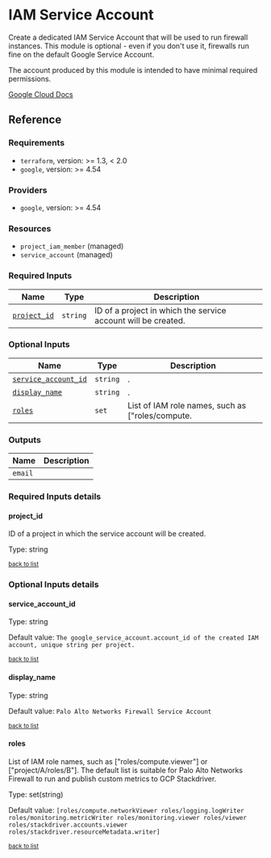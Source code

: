 # IAM Service Account

Create a dedicated IAM Service Account that will be used to run firewall instances.
This module is optional - even if you don't use it, firewalls run fine on the default Google Service Account.

The account produced by this module is intended to have minimal required permissions.

[Google Cloud Docs](https://cloud.google.com/compute/docs/access/create-enable-service-accounts-for-instances#best_practices)

## Reference

### Requirements

- `terraform`, version: >= 1.3, < 2.0
- `google`, version: >= 4.54

### Providers

- `google`, version: >= 4.54



### Resources

- `project_iam_member` (managed)
- `service_account` (managed)

### Required Inputs

Name | Type | Description
--- | --- | ---
[`project_id`](#project_id) | `string` | ID of a project in which the service account will be created.

### Optional Inputs

Name | Type | Description
--- | --- | ---
[`service_account_id`](#service_account_id) | `string` | .
[`display_name`](#display_name) | `string` | .
[`roles`](#roles) | `set` | List of IAM role names, such as ["roles/compute.

### Outputs

Name |  Description
--- | ---
`email` | 

### Required Inputs details

#### project_id

ID of a project in which the service account will be created.

Type: string

<sup>[back to list](#modules-required-inputs)</sup>

### Optional Inputs details

#### service_account_id



Type: string

Default value: `The google_service_account.account_id of the created IAM account, unique string per project.`

<sup>[back to list](#modules-optional-inputs)</sup>

#### display_name



Type: string

Default value: `Palo Alto Networks Firewall Service Account`

<sup>[back to list](#modules-optional-inputs)</sup>

#### roles

List of IAM role names, such as ["roles/compute.viewer"] or ["project/A/roles/B"]. The default list is suitable for Palo Alto Networks Firewall to run and publish custom metrics to GCP Stackdriver.

Type: set(string)

Default value: `[roles/compute.networkViewer roles/logging.logWriter roles/monitoring.metricWriter roles/monitoring.viewer roles/viewer roles/stackdriver.accounts.viewer roles/stackdriver.resourceMetadata.writer]`

<sup>[back to list](#modules-optional-inputs)</sup>
